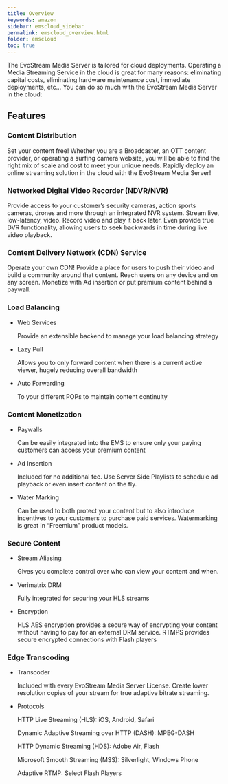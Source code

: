 ```yaml
---
title: Overview
keywords: amazon
sidebar: emscloud_sidebar
permalink: emscloud_overview.html
folder: emscloud
toc: true
---
```




The EvoStream Media Server is tailored for cloud deployments. Operating a Media Streaming Service in the cloud is great for many reasons: eliminating capital costs, eliminating hardware maintenance cost, immediate deployments, etc… You can do so much with the EvoStream Media Server in the cloud:



## Features

### Content Distribution

Set your content free! Whether you are a Broadcaster, an OTT content provider, or operating a surfing camera website, you will be able to find the right mix of scale and cost to meet your unique needs. Rapidly deploy an online streaming solution in the cloud with the EvoStream Media Server!



### Networked Digital Video Recorder (NDVR/NVR)

Provide access to your customer’s security cameras, action sports cameras, drones and more through an integrated NVR system. Stream live, low-latency, video. Record video and play it back later. Even provide true DVR functionality, allowing users to seek backwards in time during live video playback.



### Content Delivery Network (CDN) Service

Operate your own CDN! Provide a place for users to push their video and build a community around that content. Reach users on any device and on any screen. Monetize with Ad insertion or put premium content behind a paywall.



### Load Balancing

- Web Services

  Provide an extensible backend to manage your load balancing strategy

- Lazy Pull

  Allows you to only forward content when there is a current active viewer, hugely reducing overall bandwidth

- Auto Forwarding

  To your different POPs to maintain content continuity



### Content Monetization

- Paywalls

  Can be easily integrated into the EMS to ensure only your paying customers can access your premium content

- Ad Insertion

  Included for no additional fee. Use Server Side Playlists to schedule ad playback or even insert content on the fly.

- Water Marking

  Can be used to both protect your content but to also introduce incentives to your customers to purchase paid services. Watermarking is great in “Freemium” product models.



### Secure Content

- Stream Aliasing

  Gives you complete control over who can view your content and when.

- Verimatrix DRM

  Fully integrated for securing your HLS streams

- Encryption

  HLS AES encryption provides a secure way of encrypting your content without having to pay for an external DRM service. RTMPS provides secure encrypted connections with Flash players



### Edge Transcoding

- Transcoder

  Included with every EvoStream Media Server License. Create lower resolution copies of your stream for true adaptive bitrate streaming.

- Protocols

  HTTP Live Streaming (HLS): iOS, Android, Safari

  Dynamic Adaptive Streaming over HTTP (DASH): MPEG-DASH

  HTTP Dynamic Streaming (HDS): Adobe Air, Flash

  Microsoft Smooth Streaming (MSS): Silverlight, Windows Phone

  Adaptive RTMP: Select Flash Players
